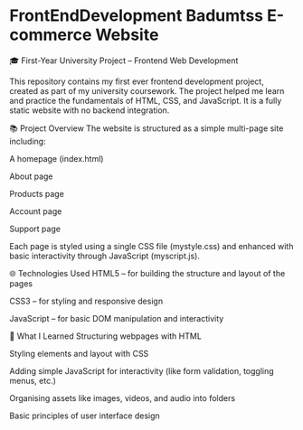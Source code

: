 # FrontEndDevelopment Badumtss E-commerce Website
🎓 First-Year University Project – Frontend Web Development

This repository contains my first ever frontend development project, created as part of my university coursework. The project helped me learn and practice the fundamentals of HTML, CSS, and JavaScript. It is a fully static website with no backend integration.

📚 Project Overview
The website is structured as a simple multi-page site including:

A homepage (index.html)

About page

Products page

Account page

Support page

Each page is styled using a single CSS file (mystyle.css) and enhanced with basic interactivity through JavaScript (myscript.js).

🌐 Technologies Used
HTML5 – for building the structure and layout of the pages

CSS3 – for styling and responsive design

JavaScript – for basic DOM manipulation and interactivity


📖 What I Learned
Structuring webpages with HTML

Styling elements and layout with CSS

Adding simple JavaScript for interactivity (like form validation, toggling menus, etc.)

Organising assets like images, videos, and audio into folders

Basic principles of user interface design

